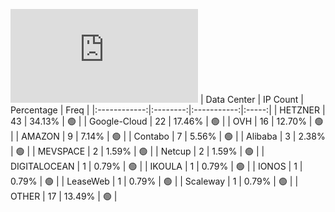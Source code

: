 ![Diagramm](https://github.com/obajay/StateSync-snapshots/blob/main/Projects/BandProtocol/1/README.md)
| Data Center | IP Count | Percentage | Freq |
|:------------:|:--------:|:-----------:|:-----:|
| HETZNER | 43 | 34.13% | 🟢 |
| Google-Cloud | 22 | 17.46% | 🟢 |
| OVH | 16 | 12.70% | 🟢 |
| AMAZON | 9 | 7.14% | 🟢 |
| Contabo | 7 | 5.56% | 🟢 |
| Alibaba | 3 | 2.38% | 🟢 |
| MEVSPACE | 2 | 1.59% | 🟢 |
| Netcup | 2 | 1.59% | 🟢 |
| DIGITALOCEAN | 1 | 0.79% | 🟢 |
| IKOULA | 1 | 0.79% | 🟢 |
| IONOS | 1 | 0.79% | 🟢 |
| LeaseWeb | 1 | 0.79% | 🟢 |
| Scaleway | 1 | 0.79% | 🟢 |
| OTHER | 17 | 13.49% | 🟢 |